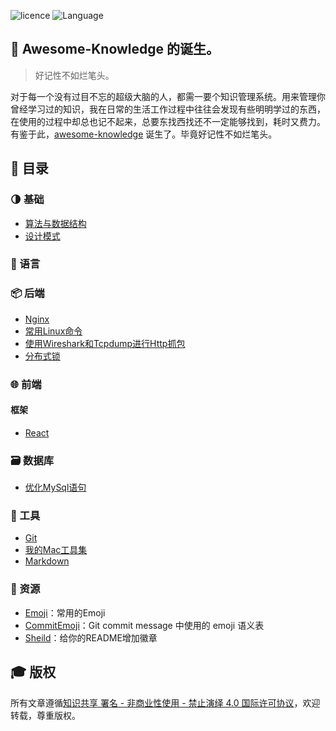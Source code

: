 ![licence](https://img.shields.io/badge/licence-BY--NC--ND%204.0-blue.svg)
![Language](https://img.shields.io/badge/Language-%E4%B8%AD%E6%96%87-red.svg)

## :thinking: Awesome-Knowledge 的诞生。
> 好记性不如烂笔头。

对于每一个没有过目不忘的超级大脑的人，都需一要个知识管理系统。用来管理你曾经学习过的知识，我在日常的生活工作过程中往往会发现有些明明学过的东西，在使用的过程中却总也记不起来，总要东找西找还不一定能够找到，耗时又费力。有鉴于此，[awesome-knowledge](https://github.com/Huyunxiu/awesome-knowledge) 诞生了。毕竟好记性不如烂笔头。

## :bookmark_tabs: 目录
### :last_quarter_moon: 基础
- [算法与数据结构](/basic/data-structures-and-algorithms/README.md)
- [设计模式](/basic/design-pattern/README.md)

### :page_with_curl: 语言

### :package: 后端
- [Nginx](/backend/nginx.md)
- [常用Linux命令](/backend/linux-command.md)
- [使用Wireshark和Tcpdump进行Http抓包](/backend/wireshark-tcpdump/wireshark-tcpdump.md)
- [分布式锁](/backend/distributed-lock/redis-distributed-lock.md)

### :globe_with_meridians: 前端
#### 框架
- [React](/frontend/framework/react/react.md)

### :card_file_box: 数据库
- [优化MySql语句](/database/optimizing-sql.md)

### :wrench: 工具
- [Git](/tool/git/git.md)
- [我的Mac工具集](/tool/computer/my-mac.md)
- [Markdown](/tool/writing/markdown.md)

### :memo: 资源
- [Emoji](https://www.webpagefx.com/tools/emoji-cheat-sheet/)：常用的Emoji
- [CommitEmoji](https://gitmoji.carloscuesta.me/)：Git commit message 中使用的 emoji 语义表
- [Sheild](https://shields.io/#/)：给你的README增加徽章

## :mortar_board: 版权
所有文章遵循[知识共享 署名 - 非商业性使用 - 禁止演绎 4.0 国际许可协议](https://creativecommons.org/licenses/by-nc-nd/4.0/deed.zh)，欢迎转载，尊重版权。
